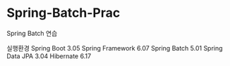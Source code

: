 # Spring-Batch-Prac
Spring Batch 연습


실행환경
Spring Boot 3.05
Spring Framework 6.07
Spring Batch 5.01
Spring Data JPA 3.04
Hibernate 6.17
